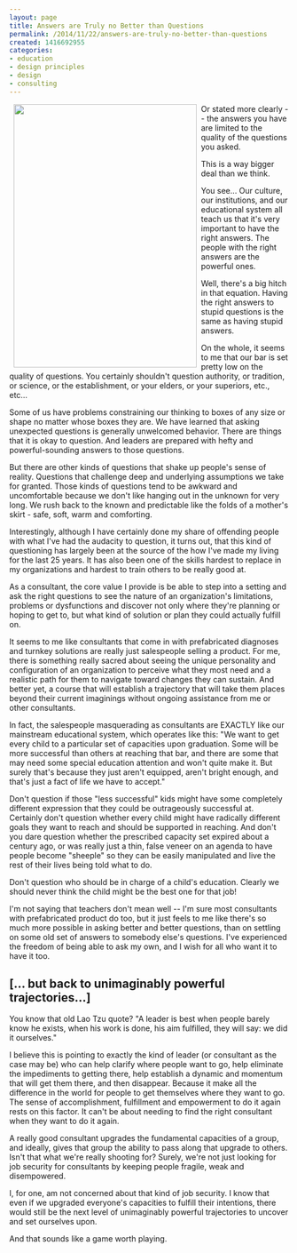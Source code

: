 ```yaml
---
layout: page
title: Answers are Truly no Better than Questions
permalink: /2014/11/22/answers-are-truly-no-better-than-questions
created: 1416692955
categories:
- education
- design principles
- design
- consulting
---
```


<img alt="" src="{{ site.urlimg }}stupid_questions.jpg?1418143818" style="float: left; margin-left: 8px; margin-right: 8px; width: 330px; height: 474px;">Or stated more clearly -- the answers you have are limited to the quality of the questions you asked.

This is a way bigger deal than we think.

You see… Our culture, our institutions, and our educational system all teach us that it's very important to have the right answers. The people with the right answers are the powerful ones.

Well, there's a big hitch in that equation. Having the right answers to stupid questions is the same as having stupid answers.

<!--break-->

On the whole, it seems to me that our bar is set pretty low on the quality of questions. You certainly shouldn't question authority, or tradition, or science, or the establishment, or your elders, or your superiors, etc., etc…

Some of us have problems constraining our thinking to boxes of any size or shape no matter whose boxes they are. We have learned that asking unexpected questions is generally unwelcomed behavior. There are things that it is okay to question. And leaders are prepared with hefty and powerful-sounding answers to those questions.

But there are other kinds of questions that shake up people's sense of reality. Questions that challenge deep and underlying assumptions we take for granted. Those kinds of questions tend to be awkward and uncomfortable because we don't like hanging out in the unknown for very long. We rush back to the known and predictable like the folds of a mother's skirt - safe, soft, warm and comforting.

Interestingly, although I have certainly done my share of offending people with what I've had the audacity to question, it turns out, that this kind of questioning has largely been at the source of the how I've made my living for the last 25 years.  It has also been one of the skills hardest to replace in my organizations and hardest to train others to be really good at.

As a consultant, the core value I provide is be able to step into a setting and ask the right questions to see the nature of an organization's limitations, problems or dysfunctions and discover not only where they're planning or hoping to get to, but what kind of solution or plan they could actually fulfill on.

It seems to me like consultants that come in with prefabricated diagnoses and turnkey solutions are really just salespeople selling a product. For me, there is something really sacred about seeing the unique personality and configuration of an organization to perceive what they most need and a realistic path for them to navigate toward changes they can sustain. And better yet, a course that will establish a trajectory that will take them places beyond their current imaginings without ongoing assistance from me or other consultants.

In fact, the salespeople masquerading as consultants are EXACTLY like our mainstream educational system, which operates like this: "We want to get every child to a particular set of capacities upon graduation. Some will be more successful than others at reaching that bar, and there are some that may need some special education attention and won't quite make it. But surely that's because they just aren't equipped, aren't bright enough, and that's just a fact of life we have to accept."

Don't question if those "less successful" kids might have some completely different expression that they could be outrageously successful at. Certainly don't question whether every child might have radically different goals they want to reach and should be supported in reaching. And don't you dare question whether the prescribed capacity set expired about a century ago, or was really just a thin, false veneer on an agenda to have people become "sheeple" so they can be easily manipulated and live the rest of their lives being told what to do.

Don't question who should be in charge of a child's education. Clearly we should never think the child might be the best one for that job!

I'm not saying that teachers don't mean well -- I'm sure most consultants with prefabricated product do too, but it just feels to me like there's so much more possible in asking better and better questions, than on settling on some old set of answers to somebody else's questions. I've experienced the freedom of being able to ask my own, and I wish for all who want it to have it too.
## [… but back to unimaginably powerful trajectories…]
You know that old Lao Tzu quote? "A leader is best when people barely know he exists, when his work is done, his aim fulfilled, they will say: we did it ourselves."  

I believe this is pointing to exactly the kind of leader (or consultant as the case may be) who can help clarify where people want to go, help eliminate the impediments to getting there, help establish a dynamic and momentum that will get them there, and then disappear. Because it make all the difference in the world for people to get themselves where they want to go. The sense of accomplishment, fulfillment and empowerment to do it again rests on this factor. It can't be about needing to find the right consultant when they want to do it again.

A really good consultant upgrades the fundamental capacities of a group, and ideally, gives that group the ability to pass along that upgrade to others. Isn't that what we're really shooting for? Surely, we're not just looking for job security for consultants by keeping people fragile, weak and disempowered.

I, for one, am not concerned about that kind of job security. I know that even if we upgraded everyone's capacities to fulfill their intentions, there would still be the next level of unimaginably powerful trajectories to uncover and set ourselves upon.

And that sounds like a game worth playing.

